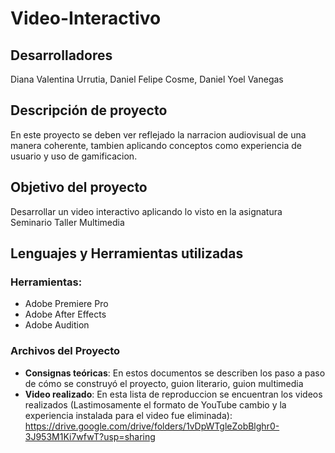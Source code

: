 # Video-Interactivo

## Desarrolladores
Diana Valentina Urrutia, Daniel Felipe Cosme, Daniel Yoel Vanegas

## Descripción de proyecto
En este proyecto se deben ver reflejado la narracion audiovisual de una manera coherente, tambien aplicando conceptos como experiencia de usuario y uso de gamificacion.

## Objetivo del proyecto
Desarrollar un video interactivo aplicando lo visto en la asignatura Seminario Taller Multimedia

## Lenguajes y Herramientas utilizadas
### Herramientas:
- Adobe Premiere Pro
- Adobe After Effects
- Adobe Audition

### Archivos del Proyecto
- **Consignas teóricas**: En estos documentos se describen los paso a paso de cómo se construyó el proyecto, guion literario, guion multimedia
- **Video realizado**: En esta lista de reproduccion se encuentran los videos realizados (Lastimosamente el formato de YouTube cambio y la experiencia instalada para el video fue eliminada): https://drive.google.com/drive/folders/1vDpWTgleZobBlghr0-3J953M1Ki7wfwT?usp=sharing
